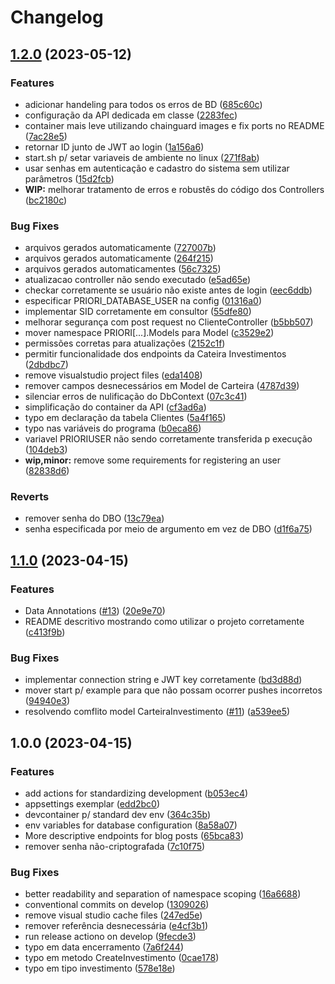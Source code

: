 # Changelog

## [1.2.0](https://github.com/Priori-Services/API/compare/v1.1.0...v1.2.0) (2023-05-12)


### Features

* adicionar handeling para todos os erros de BD ([685c60c](https://github.com/Priori-Services/API/commit/685c60c1bd78ce2511352d93a8c64999c899a3c7))
* configuração da API dedicada em classe ([2283fec](https://github.com/Priori-Services/API/commit/2283fec8b1b503aff45a9d24696c13f8d3c758c3))
* container mais leve utilizando chainguard images e fix ports no README ([7ac28e5](https://github.com/Priori-Services/API/commit/7ac28e5c4352713398b463d12da880b88e8c8b44))
* retornar ID junto de JWT ao login ([1a156a6](https://github.com/Priori-Services/API/commit/1a156a68aaa2f51e7932823b09597fc8e0827947))
* start.sh p/ setar variaveis de ambiente no linux ([271f8ab](https://github.com/Priori-Services/API/commit/271f8ab436481b7557ef84e422dd1141177dafa4))
* usar senhas em autenticação e cadastro do sistema sem utilizar parâmetros ([15d2fcb](https://github.com/Priori-Services/API/commit/15d2fcb6f8c2d771c0fc5d40d6973b631bc3ed23))
* **WIP:** melhorar tratamento de erros e robustês do código dos Controllers ([bc2180c](https://github.com/Priori-Services/API/commit/bc2180c3c618b7d93c7be1e2f3740f7935f4ddbb))


### Bug Fixes

* arquivos gerados automaticamente ([727007b](https://github.com/Priori-Services/API/commit/727007b723fb196a1ab40b525b0931794696c7f9))
* arquivos gerados automaticamente ([264f215](https://github.com/Priori-Services/API/commit/264f215c290e4bcfa3fdea1a83c9ade93cd00975))
* arquivos gerados automaticamentes ([56c7325](https://github.com/Priori-Services/API/commit/56c7325f59198d44c665d0ac289defa40f840358))
* atualizacao controller não sendo executado ([e5ad65e](https://github.com/Priori-Services/API/commit/e5ad65e4cf742c2eb71a2d7e43eb26e9d5ed9b58))
* checkar corretamente se usuário não existe antes de login ([eec6ddb](https://github.com/Priori-Services/API/commit/eec6ddbfbc979c5d0628df4613c14961af9f5312))
* especificar PRIORI_DATABASE_USER na config ([01316a0](https://github.com/Priori-Services/API/commit/01316a0540a4b9de93597290fead7147ba188787))
* implementar SID corretamente em consultor ([55dfe80](https://github.com/Priori-Services/API/commit/55dfe800302a1a6076dd7073ec8715a1d31c1f6b))
* melhorar segurança com post request no ClienteController ([b5bb507](https://github.com/Priori-Services/API/commit/b5bb507556f74425f3c8a1d35a3713b105ee786b))
* mover namespace PRIORI[...].Models para Model ([c3529e2](https://github.com/Priori-Services/API/commit/c3529e216f69c076722c0dc2035bf8e97f9c9f74))
* permissões corretas para atualizações ([2152c1f](https://github.com/Priori-Services/API/commit/2152c1fc6f3bb64589e099da0b9c74cca14a1e9d))
* permitir funcionalidade dos endpoints da Cateira Investimentos ([2dbdbc7](https://github.com/Priori-Services/API/commit/2dbdbc7e196808ea2beea17b9d07990c44e9406f))
* remove visualstudio project files ([eda1408](https://github.com/Priori-Services/API/commit/eda140818467dba9f7dd437fd51b31233bb91a7f))
* remover campos desnecessários em Model de Carteira ([4787d39](https://github.com/Priori-Services/API/commit/4787d39ff01bd06d938edd245b1cee76134fefd3))
* silenciar erros de nulificação do DbContext ([07c3c41](https://github.com/Priori-Services/API/commit/07c3c4113611946e1fe1520954949dfe0ede59d6))
* simplificação do container da API ([cf3ad6a](https://github.com/Priori-Services/API/commit/cf3ad6a46e2cd984c9e887b013191e86a41c4c03))
* typo em declaração da tabela Clientes ([5a4f165](https://github.com/Priori-Services/API/commit/5a4f1653b7a76b2d2d2dd5d0e02b224c73fb34e6))
* typo nas variáveis do programa ([b0eca86](https://github.com/Priori-Services/API/commit/b0eca86d28e52bfc152a3b72f32e57cd190819f2))
* variavel PRIORIUSER não sendo corretamente transferida p execução ([104deb3](https://github.com/Priori-Services/API/commit/104deb35edaea11d49b302bbb1685f55fabc8c7c))
* **wip,minor:** remove some requirements for registering an user ([82838d6](https://github.com/Priori-Services/API/commit/82838d6e480a89bbd745982393b310c8d4d5f40d))


### Reverts

* remover senha do DBO ([13c79ea](https://github.com/Priori-Services/API/commit/13c79ea87bd3faabf49bb85afc18be381c66807b))
* senha especificada por meio de argumento em vez de DBO ([d1f6a75](https://github.com/Priori-Services/API/commit/d1f6a75363e5f5c4b2b243c536c369ce556ff1a9))

## [1.1.0](https://github.com/Priori-Services/API/compare/v1.0.0...v1.1.0) (2023-04-15)


### Features

* Data Annotations ([#13](https://github.com/Priori-Services/API/issues/13)) ([20e9e70](https://github.com/Priori-Services/API/commit/20e9e7073d442249e3eaf28bcb4379ff472ce60e))
* README descritivo mostrando como utilizar o projeto corretamente ([c413f9b](https://github.com/Priori-Services/API/commit/c413f9bf5fa149d0dfc84932759755e7b1c345e0))


### Bug Fixes

* implementar connection string e JWT key  corretamente ([bd3d88d](https://github.com/Priori-Services/API/commit/bd3d88dc1503acbd4f30408df5bc707b99a66b0c))
* mover start p/ example para que não possam ocorrer pushes incorretos ([94940e3](https://github.com/Priori-Services/API/commit/94940e38521bc5ddee70a7263d88246b072b6d13))
* resolvendo comflito model CarteiraInvestimento ([#11](https://github.com/Priori-Services/API/issues/11)) ([a539ee5](https://github.com/Priori-Services/API/commit/a539ee519f0e47d3326571d2b37aed84dbe24e2f))

## 1.0.0 (2023-04-15)


### Features

* add actions for standardizing development ([b053ec4](https://github.com/Priori-Services/API/commit/b053ec48aadba22767652f4ddcf76ddb49f88cd9))
* appsettings exemplar ([edd2bc0](https://github.com/Priori-Services/API/commit/edd2bc00c2e0ffc53fc8cf030d5a3dcb127187f0))
* devcontainer p/ standard dev env ([364c35b](https://github.com/Priori-Services/API/commit/364c35b5e893ee3ce37642a08513106d62b6540c))
* env variables for database configuration ([8a58a07](https://github.com/Priori-Services/API/commit/8a58a07b706b8a4273ad7c62f83afda27c7ac7ed))
* More descriptive endpoints for blog posts ([65bca83](https://github.com/Priori-Services/API/commit/65bca83bb309df8b3c3217840b305e4c2fe031c8))
* remover senha não-criptografada ([7c10f75](https://github.com/Priori-Services/API/commit/7c10f754767229e04ae64d2b630c656a362bac58))


### Bug Fixes

* better readability and separation of namespace scoping ([16a6688](https://github.com/Priori-Services/API/commit/16a6688ce59912f7cfb0ee818486aaab8d5dede5))
* conventional commits on develop ([1309026](https://github.com/Priori-Services/API/commit/130902647dd9546bf711438764722654d9cd0580))
* remove visual studio cache files ([247ed5e](https://github.com/Priori-Services/API/commit/247ed5ee7a6d445e9710a3a9b09d1cc62115484e))
* remover referência desnecessária ([e4cf3b1](https://github.com/Priori-Services/API/commit/e4cf3b18b3583d354ab9db7ee5551d7f35983fff))
* run release actiono on develop ([9fecde3](https://github.com/Priori-Services/API/commit/9fecde3998a2471cc2864d384dccdbdb4fdbfd9c))
* typo em data encerramento ([7a6f244](https://github.com/Priori-Services/API/commit/7a6f244f5bdd653cc57c3e744b695043ea50351b))
* typo em metodo CreateInvestimento ([0cae178](https://github.com/Priori-Services/API/commit/0cae17803ef7e38e9c2618c26f5674c4903375c9))
* typo em tipo investimento ([578e18e](https://github.com/Priori-Services/API/commit/578e18e0bf1493a42bb0e1ded44ec4770bc6c034))
